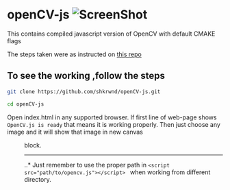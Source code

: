 # openCV-js    ![ScreenShot](/install-opencv-3-on-ubuntu.jpg)
This contains compiled javascript version of OpenCV with default CMAKE flags

The steps taken were as instructed on [this repo](https://github.com/opencv/opencv/tree/master/platforms/js) 

## To see the working ,follow the steps
```bash
git clone https://github.com/shkrwnd/openCV-js.git
```
```bash
cd openCV-js
```
Open index.html in any supported browser.
If first line of web-page shows ```OpenCV.js is ready``` that means it is working properly.
Then just choose any image and it will show that image in new canvas <dir> block.
***
..* Just remember to use the proper path in ```<script src="path/to/opencv.js"></script> ``` when working from different directory.



